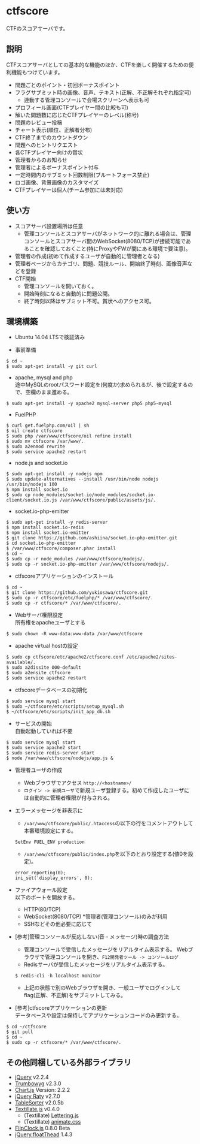 ctfscore
========
CTFのスコアサーバです。

## 説明
CTFスコアサーバとしての基本的な機能のほか、CTFを楽しく開催するための便利機能もつけています。
- 問題ごとのポイント・初回ボーナスポイント
- フラグサブミット時の画像、音声、テキスト(正解、不正解それぞれ指定可)
    - 連動する管理コンソールで会場スクリーンへ表示も可
- プロフィール画面(CTFプレイヤー間の比較も可)
- 解いた問題数に応じたCTFプレイヤーのレベル(称号)
- 問題のレビュー投稿
- チャート表示(順位、正解者分布)
- CTF終了までのカウントダウン
- 問題へのヒントリクエスト
- 各CTFプレイヤー向けの賞状
- 管理者からのお知らせ
- 管理者によるボーナスポイント付与
- 一定時間内のサブミット回数制限(ブルートフォース禁止)
- ロゴ画像、背景画像のカスタマイズ
- CTFプレイヤーは個人(チーム参加には未対応)


## 使い方
- スコアサーバ設置場所は任意
    - 管理コンソールとスコアサーバがネットワーク的に離れる場合は、管理コンソールとスコアサーバ間のWebSocket(8080/TCP)が接続可能であることを確認しておくこと(特にProxyやFWが間にある環境で要注意)。
- 管理者の作成(初めて作成するユーザが自動的に管理者となる)
- 管理者ページからカテゴリ、問題、競技ルール、開始終了時刻、画像音声などを登録
- CTF開始
    - 管理コンソールを開いておく。
    - 開始時刻になると自動的に問題公開。
    - 終了時刻以降はサブミット不可。賞状へのアクセス可。


## 環境構築
- Ubuntu 14.04 LTSで検証済み

- 事前準備
```
$ cd ~
$ sudo apt-get install -y git curl
```

- apache, mysql and php  
途中MySQLのrootパスワード設定を(何度か)求められるが、後で設定するので、空欄のまま進める。
```
$ sudo apt-get install -y apache2 mysql-server php5 php5-mysql
```

- FuelPHP
```
$ curl get.fuelphp.com/oil | sh
$ oil create ctfscore
$ sudo php /var/www/ctfscore/oil refine install
$ sudo mv ctfscore /var/www/.
$ sudo a2enmod rewrite
$ sudo service apache2 restart
```

- node.js and socket.io
```
$ sudo apt-get install -y nodejs npm
$ sudo update-alternatives --install /usr/bin/node nodejs /usr/bin/nodejs 100
$ npm install socket.io
$ sudo cp node_modules/socket.io/node_modules/socket.io-client/socket.io.js /var/www/ctfscore/public/assets/js/.
```

- socket.io-php-emitter
```
$ sudo apt-get install -y redis-server
$ npm install socket.io-redis
$ npm install socket.io-emitter
$ git clone https://github.com/ashiina/socket.io-php-emitter.git
$ cd socket.io-php-emitter
$ /var/www/ctfscore/composer.phar install
$ cd ~
$ sudo cp -r node_modules /var/www/ctfscore/nodejs/.
$ sudo cp -r socket.io-php-emitter /var/www/ctfscore/nodejs/.
```

- ctfscoreアプリケーションのインストール
```
$ cd ~
$ git clone https://github.com/yukiosawa/ctfscore.git
$ sudo cp -r ctfscore/etc/fuelphp/* /var/www/ctfscore/.
$ sudo cp -r ctfscore/* /var/www/ctfscore/.
```

- Webサーバ権限設定  
所有権をapacheユーザとする
```
$ sudo chown -R www-data:www-data /var/www/ctfscore
```

- apache virtual hostの設定
```
$ sudo cp ctfscore/etc/apache2/ctfscore.conf /etc/apache2/sites-available/.
$ sudo a2dissite 000-default
$ sudo a2ensite ctfscore
$ sudo service apache2 restart
```

- ctfscoreデータベースの初期化
```
$ sudo service mysql start
$ sudo ~/ctfscore/etc/scripts/setup_mysql.sh
$ ~/ctfscore/etc/scripts/init_app_db.sh
```

- サービスの開始  
自動起動していれば不要
```
$ sudo service mysql start
$ sudo service apache2 start
$ sudo service redis-server start
$ node /var/www/ctfscore/nodejs/app.js &
```

- 管理者ユーザの作成
    - Webブラウザでアクセス `http://<hostname>/`
    - `ログイン -> 新規ユーザ`で新規ユーザ登録する。初めて作成したユーザには自動的に管理者権限が付与される。

- エラーメッセージを非表示に  
    - `/var/www/ctfscore/public/.htaccess`の以下の行をコメントアウトして本番環境設定にする。
    ```
    SetEnv FUEL_ENV production
    ```
    - `/var/www/ctfscore/public/index.php`を以下のとおり設定する(値0を設定)。
    ```
    error_reporting(0);
    ini_set('display_errors', 0);
    ```

- ファイアウォール設定  
以下のポートを開放する。
    - HTTP(80/TCP)
    - WebSocket(8080/TCP) *管理者(管理コンソール)のみが利用
    - SSHなどその他必要に応じて

- [参考]管理コンソールが反応しない(音・メッセージ)時の調査方法
    - 管理コンソールで受信したメッセージをリアルタイム表示する。
      Webブラウザで管理コンソールを開き、`F12開発者ツール -> コンソールログ`
    - Redisサーバが受信したメッセージをリアルタイム表示する。
    ```
    $ redis-cli -h localhost monitor
    ```
    - 上記の状態で別のWebブラウザを開き、一般ユーザでログインしてflag(正解、不正解)をサブミットしてみる。

- [参考]ctfscoreアプリケーションの更新  
データベースや設定は保持してアプリケーションコードのみ更新する。
```
$ cd ~/ctfscore
$ git pull
$ cd ~
$ sudo cp -r ctfscore/* /var/www/ctfscore/.
```


## その他同梱している外部ライブラリ
* [jQuery](https://jquery.com/) v2.2.4
* [Trumbowyg](http://alex-d.github.io/Trumbowyg/) v2.3.0
* [Chart.js](http://www.chartjs.org/) Version: 2.2.2
* [jQuery Raty](https://github.com/wbotelhos/raty) v2.7.0
* [TableSorter](http://tablesorter.com/docs/) v2.0.5b
* [Textillate.js](http://textillate.js.org/) v0.4.0
    * (Textillate) [Lettering.js](https://github.com/davatron5000/Lettering.js)
    * (Textillate) [animate.css](https://github.com/daneden/animate.css)
* [FlipClock.js](http://flipclockjs.com/) 0.8.0 Beta
* [jQuery.floatThead](http://mkoryak.github.io/floatThead/) 1.4.3

